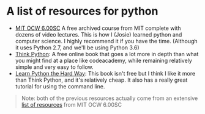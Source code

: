 # A list of resources for python

 * [MIT OCW 6.00SC] A free archived course from MIT complete with dozens of video lectures. This is how I (Josie) learned python and computer science. I highly recommend it if you have the time. (Although it uses Python 2.7, and we'll be using Python 3.6)
 * [Think Python]: A free online book that goes a lot more in depth than what you might find at a place like codeacademy, while remaining relatively simple and very easy to follow.
 * [Learn Python the Hard Way]: This book isn't free but I think I like it more than Think Python, and it's relatively cheap. It also has a really great tutorial for using the command line.

> Note: both of the previous resources actually come from an extensive [list of resources] from MIT OCW 6.00SC

[MIT OCW 6.00SC]: https://ocw.mit.edu/courses/electrical-engineering-and-computer-science/6-00sc-introduction-to-computer-science-and-programming-spring-2011/

[Think Python]: http://greenteapress.com/thinkpython2/html/index.html

[Learn Python the Hard Way]: https://learnpythonthehardway.org/

[list of resources]: https://ocw.mit.edu/courses/electrical-engineering-and-computer-science/6-00sc-introduction-to-computer-science-and-programming-spring-2011/references/
